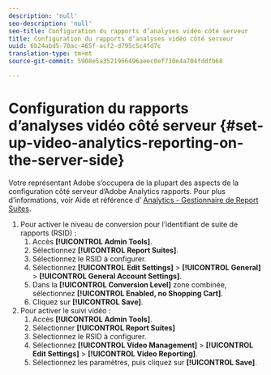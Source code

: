 ```yaml
---
description: 'null'
seo-description: 'null'
seo-title: Configuration du rapports d’analyses vidéo côté serveur
title: Configuration du rapports d’analyses vidéo côté serveur
uuid: 6b24abd5-70ac-465f-acf2-d795c5c4fd7c
translation-type: tm+mt
source-git-commit: 5908e5a3521966496aeec0ef730e4a704fddfb68

---
```



# Configuration du rapports d’analyses vidéo côté serveur {#set-up-video-analytics-reporting-on-the-server-side}

Votre représentant Adobe s’occupera de la plupart des aspects de la configuration côté serveur d’Adobe Analytics rapports. Pour plus d’informations, voir Aide et référence d’ [Analytics - Gestionnaire de Report Suites](https://microsite.omniture.com/t2/help/en_US/reference/#Report_Suite_Manager).
1. Pour activer le niveau de conversion pour l’identifiant de suite de rapports (RSID) :
   1. Accès **[!UICONTROL Admin Tools]**.
   1. Sélectionnez **[!UICONTROL Report Suites]**.
   1. Sélectionnez le RSID à configurer.
   1. Sélectionnez **[!UICONTROL Edit Settings]** > **[!UICONTROL General]** > **[!UICONTROL General Account Settings]**.
   1. Dans la **[!UICONTROL Conversion Level]** zone combinée, sélectionnez **[!UICONTROL Enabled, no Shopping Cart]**.
   1. Cliquez sur **[!UICONTROL Save]**.
1. Pour activer le suivi vidéo :
   1. Accès **[!UICONTROL Admin Tools]**.
   1. Sélectionner **[!UICONTROL Report Suites]**
   1. Sélectionnez le RSID à configurer.
   1. Sélectionnez **[!UICONTROL Video Management]** > **[!UICONTROL Edit Settings]** > **[!UICONTROL Video Reporting]**.
   1. Sélectionnez les paramètres, puis cliquez sur **[!UICONTROL Save]**.
